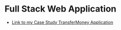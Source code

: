 # Full Stack Web Application






 * [Link to my Case Study 
 TransferMoney Application](https://github.com/AnjaliG927/Case-Study-Full-Stack-Application-TransferMoney.git)




